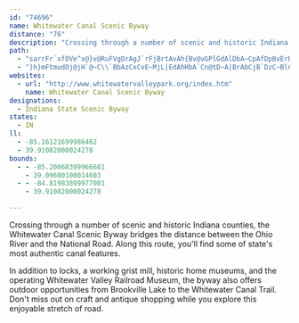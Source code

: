 ```yaml
---
id: "74696"
name: Whitewater Canal Scenic Byway
distance: "76"
description: "Crossing through a number of scenic and historic Indiana counties, the Whitewater Canal Scenic Byway bridges the gap between the Ohio River and the National Road. You'll find some of state's most authentic canal features along this route."
path:
  - "sarrFr`xfOVe^x@}v@RuFVgDrAgJ`rFjBrtAvAh{Bv@vGPlGdAlDbA~CpAfDpBvErD`\\z\\rC|BvGnDxDrArBh@xEl@zDNrVZiAx_CbAUfI_DrCqAz@u@v@c@`HSUoTvJUv@KvXgMdIsD|CsBlFeF~AaCv@yAlEuLnAgEr@yDrEe[`qAdA~NLxAEzIkEvX{KdBuAnA_CbOsc@~@yBv@qAtDuExBgBzJsEvByAjRoQbCaD`BeAbN}@pbBpA`uCv@tfCfA|hAdAxjBf@~mCp@hRN|Ah@nDNbAVxBr@xQ`NbAl@xBj@rEp@~OnBbTxBfZ~CnO`Ct]zEvBb@`AZbB|@np@``@bBp@bCp@lm@fFfIlA~BLrMxA^Rr@x@bD|GrGrQrFfJvA|ArAr@nAD|BYxDKfCaA~AeAhCeDpFsFzBsAtDyAhEW|W\\jGEbEJbAQ~@YfCMhAT~BdA|A^xKVbJDzALbAX|@p@pPbSlDrDlGrHlAIjk@tq@jC~C~BzB`DvBjC~@~BNnCa@RLTlArEn@bBl@`BRfOJfLGlAKrCkArB_@f@g@nCsJvL_HbAYb@BxFfArA^v@`@pAP|f@QZ\\Ff@DlPZf@le@EbP|AxCh@hBp@bMxGx@L|ISdPmD|FIpF|@~RtFrBvAbCt@r@\\^`@`NzSn@`@h@Jr@AvA]t@DrDxDbDkFTDn@j@|ThWV`@V|@Bf@KnKPv@x@L`GAb@HFTHh@Hf]JfE\\rCd@nB|AvDdAxAbB`B|Ax@jBp@pARnBJdLC~Ba@rBeApE_FdBoArBw@fDk@xBs@bAy@pAgBfAk@|BWp_@CbAEh@Wx@eCn@cAdLwH~A_BnAiBbAsBr@}BfB}IjCeJ|EiLpAaBhAm@~BQfaBlAh@Q^_@tB}Gp@cApBaCfAs@jAe@zHsB`Ag@@eEhA_Xb@eG~@sGvKwn@bAgKRkHSiHsAmNoCy]sBiSsCm]OcE?{ApKemAd@oBr@sBpGaJh@kBZsBBeAIoCY}BoAcFm@}AgWog@uC{HsA_F_@wBOoB@wBVuB~@eFpBoHtBsG`AsBh@u@pAoAjDmBdD_C|E{EnAeArAy@pD{A|DkApM{BxBs@x@w@p@kARg@X{AHkAOeDyD}Zs@mEcAgEiC}HqFmOsBgHy@gEUsC?sAPmCxNgfAbAkFn@gB|B{D|CoCfGiDnAeAjAmAdA}Av@gBd@sBZyBF{BE_C}Cyf@KgEDgBN_BXeBzG}RjAmElAgHnD}V^sBbA_DbBmCnAmAfE_CbFgDb@e@~@yAXy@b@sBF_AAyBc@{C_AqByDyEmBuD}D{NuB{Ic@yDIsEI{HL}HbBmP~@gEnAaErD{InAsBvBwCxD{DxBmDl@_Bb@aBTcBdAkN`BeJd@o@hjAz@|BEx@MdAgAlByDd@k@l@Y~@WxPg@hAQnAe@lT}LbWaQ~BoBlAkBt@sBfEoRnAmD|@sB``@{p@lAaAz@_@x@KvA?rG~@t@@`AKlAa@jCeBbBaBbB{BbAcCnA{Ix@uIhAuPr@mCj@{@l[i_@nKwOzHaNrBkB`I{ErF{D|FyExA_B|AwCjKo]dA_Ct@iAtF{FnB{AnNyHrBsAbBgBlGiL|CeHbVsl@bCiGbAkDz@mFpEmf@nAmLlAwEhGgNlAkEt@oEfCy_@h@mEnCgJrAgChBwC~@aA|BqAlB_@tAGrBLfRrBpBLpCCtAQ`Dw@~GgC`B_AzBuBpBeC`A_B`AeCvDkQj@qBh@oArC_FpF_MtDoG|@_AjAk@v@MjESdDm@vCqArByAjAuAr@iAhRy_@hDoFbAy@r@]nBa@xAEtK?rBZrCtAzF`ExDnDdOhRzBjCfDxCbBz@n@JlABzA]|@g@vDcD~@c@rAWnC?v@MfJqFzByBxLuNpC}EhEgJxAeCfIsIbHqJzHkIlDuEfIyGbAmAdA_B|A{Cn@gBpD{PnA_EbFoMvEyPrCwFdNoTxAyAhAs@h^uMbAk@jCyB|C_EvFgJ|@uBd@gBxAmIhBeXnAqMbCs]nB}Yp@qLPmOHuw@YuEsA{KEwABgCdAiJ|@qFx@oC~AsCd@k@pIuFnGqDjBa@pI_@"
  - "}h}mFtmudOj@jH`@~C\\`BbAzCxCvE~MjL|EdAhHbA`Cn@tD~A|BrAbCjB`DzC~BlCfx@~_AhRhTTn@fIvJCx@w@~DIfAxBzUIzDrBb@~@^`KpGjM|F`DtBjBd@tFV`IFd@LhBjAdIhG|JlIhAp@rFfAdXnGpHxAlFJ`BA\\KfDuCnCyDxBmF^k@bRkFiFy^"
websites:
  - url: "http://www.whitewatervalleypark.org/index.htm"
    name: Whitewater Canal Scenic Byway
designations:
  - Indiana State Scenic Byway
states:
  - IN
ll:
  - -85.16121699986462
  - 39.91082000024278
bounds:
  - - -85.20068399966681
    - 39.09600100014603
  - - -84.81983899977001
    - 39.91082000024278

---
```


Crossing through a number of scenic and historic Indiana counties, the Whitewater Canal Scenic Byway bridges the distance between the Ohio River and the National Road. Along this route, you'll find some of state's most authentic canal features.

In addition to locks, a working grist mill, historic home museums, and the operating Whitewater Valley Railroad Museum, the byway also offers outdoor opportunities from Brookville Lake to the Whitewater Canal Trail. Don't miss out on craft and antique shopping while you explore this enjoyable stretch of road.
